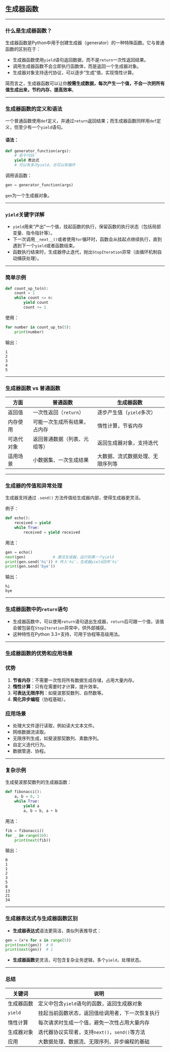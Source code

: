 ## 生成器函数

---

### 什么是生成器函数？

生成器函数是Python中用于创建生成器（generator）的一种特殊函数。它与普通函数的区别在于：

- 生成器函数使用`yield`语句返回数据，而不是`return`一次性返回结果。
- 调用生成器函数不会立即执行函数体，而是返回一个生成器对象。
- 生成器对象支持迭代协议，可以逐步“生成”值，实现惰性计算。

简而言之，生成器函数可以让你**按需生成数据，每次产生一个值，不会一次把所有值生成出来，节约内存、提高效率**。

---

### 生成器函数的定义和语法

一个普通函数使用`def`定义，并通过`return`返回结果；而生成器函数同样用`def`定义，但至少有一个`yield`语句。

#### 语法：

```python
def generator_function(args):
    # 若干代码
    yield 表达式
    # 可以有多次yield，也可以有循环
```

调用该函数：

```python
gen = generator_function(args)
```

`gen`为一个生成器对象。

---

### `yield`关键字详解

- `yield`用来“产出”一个值，挂起函数的执行，保留函数的执行状态（包括局部变量、指令指针等）。
- 下一次调用`__next__()`或者使用`for`循环时，函数会从挂起点继续执行，直到遇到下一个`yield`或者函数结束。
- 函数执行结束时，生成器停止迭代，抛出`StopIteration`异常（由循环机制自动捕获处理）。

---

### 简单示例

```python
def count_up_to(n):
    count = 1
    while count <= n:
        yield count
        count += 1
```

使用：

```python
for number in count_up_to(5):
    print(number)
```

输出：

```
1
2
3
4
5
```

---

### 生成器函数 vs 普通函数

| 方面       | 普通函数                     | 生成器函数                       |
| ---------- | ---------------------------- | -------------------------------- |
| 返回值     | 一次性返回（`return`）       | 逐步产生值（`yield`多次）        |
| 内存使用   | 可能一次生成所有结果，占内存 | 惰性计算，节省内存               |
| 可迭代对象 | 返回普通数据（列表、元组等） | 返回生成器对象，支持迭代         |
| 适用场景   | 小数据集、一次生成结果       | 大数据、流式数据处理、无限序列等 |

---

### 生成器的传值和异常处理

生成器支持通过 `.send()` 方法传值给生成器内部，使得生成器更灵活。

例子：

```python
def echo():
    received = yield
    while True:
        received = yield received
```

用法：

```python
gen = echo()
next(gen)            # 激活生成器，运行到第一个yield
print(gen.send('hi')) # 传入'hi'，生成器yield回传'hi'
print(gen.send('bye')) 
```

输出：

```
hi
bye
```

---

### 生成器函数中的`return`语句

- 生成器函数中，可以使用`return`语句退出生成器，`return`后可跟一个值，该值会被包装在`StopIteration`异常中，供外部捕获。
- 这种特性在Python 3.3+支持，可用于协程等高级用法。

---

### 生成器函数的优势和应用场景

### 优势

1. **节省内存**：不需要一次性将所有数据生成存储，占用大量内存。
2. **惰性计算**：只有在需要时才计算，提升效率。
3. **可表达无限序列**：如斐波那契数列、自然数等。
4. **简化异步编程**（协程基础）。

### 应用场景

- 处理大文件逐行读取，例如读大文本文件。
- 网络数据流读取。
- 无限序列生成，如斐波那契数列、素数序列。
- 自定义迭代行为。
- 数据管道、协程。

---

### 复杂示例

生成斐波那契数列的生成器函数：

```python
def fibonacci():
    a, b = 0, 1
    while True:
        yield a
        a, b = b, a + b
```

用法：

```python
fib = fibonacci()
for _ in range(10):
    print(next(fib))
```

输出：

```
0
1
1
2
3
5
8
13
21
34
```

---

### 生成器表达式与生成器函数区别

- **生成器表达式**语法更简洁，类似列表推导式：

```python
gen = (x*x for x in range(5))
print(next(gen))  # 0
print(next(gen))  # 1
```

- **生成器函数**更灵活，可包含复杂业务逻辑，多个`yield`，处理状态。

---

### 总结

| 关键词     | 说明                                             |
| ---------- | ------------------------------------------------ |
| 生成器函数 | 定义中包含`yield`语句的函数，返回生成器对象      |
| `yield`    | 挂起当前函数状态，返回值给调用者，下一次恢复执行 |
| 惰性计算   | 每次请求时生成一个值，避免一次性占用大量内存     |
| 生成器对象 | 迭代器协议实现者，支持`next()`，`send()`等方法   |
| 应用       | 大数据处理、数据流、无限序列、异步编程的基础     |